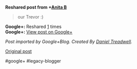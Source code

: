 <!--
date: '2012-01-19'
published: true
slug: 2012-01-our-trevor
time_to_read: 5
title: our Trevor :)
-->

  
  
**Reshared post from +[Anita B](https://plus.google.com/105003817391483637097)**  
> our Trevor :)

**Google+:** Reshared [1](https://plus.google.com/103392016560023386646/posts/JjXZyPnX6a2) times  
 **Google+:** [View post on Google+](https://plus.google.com/103392016560023386646/posts/JjXZyPnX6a2)

  
  
*Post imported by Google+Blog. Created By [Daniel Treadwell](http://minimali.se/).*

[Original post](https://ysfk.blogspot.com/2012/01/our-trevor.html)

#google+ #legacy-blogger 
